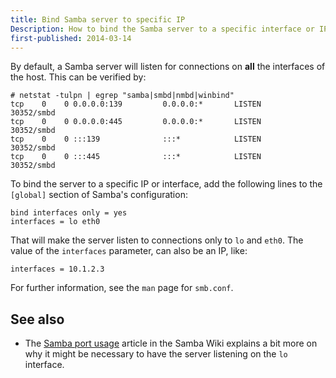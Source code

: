 ```yaml
---
title: Bind Samba server to specific IP
Description: How to bind the Samba server to a specific interface or IP
first-published: 2014-03-14
---
```


By default, a Samba server will listen for connections on **all** the 
interfaces of the host. This can be verified by:

    # netstat -tulpn | egrep "samba|smbd|nmbd|winbind"
    tcp    0    0 0.0.0.0:139         0.0.0.0:*       LISTEN      30352/smbd
    tcp    0    0 0.0.0.0:445         0.0.0.0:*       LISTEN      30352/smbd
    tcp    0    0 :::139              :::*            LISTEN      30352/smbd
    tcp    0    0 :::445              :::*            LISTEN      30352/smbd

To bind the server to a specific IP or interface, add the following 
lines to the `[global]` section of Samba's configuration:

    bind interfaces only = yes
    interfaces = lo eth0

That will make the server listen to connections only to `lo` and `eth0`. 
The value of the `interfaces` parameter, can also be an IP, like:

    interfaces = 10.1.2.3

For further information, see the `man` page for `smb.conf`.

See also
--------

*   The [Samba port usage](http://wiki.samba.org/index.php/Samba_port_usage)
    article in the Samba Wiki explains a bit more on why it might be 
    necessary to have the server listening on the `lo` interface.
